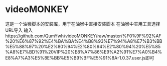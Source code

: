 # videoMONKEY
这是一个油猴脚本的安装库，用于在油猴中直接安装脚本
在油猴中实用工具选择URL导入
输入https://github.com/QumYwh/videoMONKEY/raw/master/%F0%9F%92%AF%20%E6%87%92%E4%BA%BA%E4%B8%93%E7%94%A8%E7%B3%BB%E5%88%97%20%E2%80%94%E2%80%94%E2%80%94%20%E5%85%A8%E7%BD%91%20VIP%20%E8%A7%86%E9%A2%91%E7%A0%B4%E8%A7%A3%E5%8E%BB%E5%B9%BF%E5%91%8A-1.0.37.user.js即可
